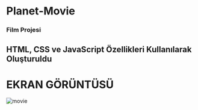 ﻿# Planet-Movie
 
<h3> Film Projesi </h3> 

<h2> HTML, CSS ve JavaScript Özellikleri Kullanılarak Oluşturuldu</h2>

# EKRAN GÖRÜNTÜSÜ
![movie](https://github.com/kaymakhasan/Planet-Movie/assets/147662994/492e4cc9-d401-4a4c-8823-12c419c5b6c7)
